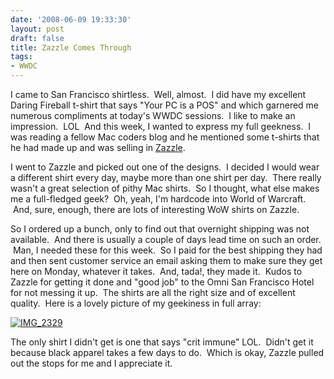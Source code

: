 ```yaml
---
date: '2008-06-09 19:33:30'
layout: post
draft: false
title: Zazzle Comes Through
tags:
- WWDC
---
```


I came to San Francisco shirtless.  Well, almost.  I did have my excellent Daring Fireball t-shirt that says "Your PC is a POS" and which garnered me numerous compliments at today's WWDC sessions.  I like to make an impression.  LOL  And this week, I wanted to express my full geekness.  I was reading a fellow Mac coders blog and he mentioned some t-shirts that he had made up and was selling in [Zazzle](http://www.zazzle.com).

I went to Zazzle and picked out one of the designs.  I decided I would wear a different shirt every day, maybe more than one shirt per day.  There really wasn't a great selection of pithy Mac shirts.  So I thought, what else makes me a full-fledged geek?  Oh, yeah, I'm hardcode into World of Warcraft.  And, sure, enough, there are lots of interesting WoW shirts on Zazzle.

So I ordered up a bunch, only to find out that overnight shipping was not available.  And there is usually a couple of days lead time on such an order.  Man, I needed these for this week.  So I paid for the best shipping they had and then sent customer service an email asking them to make sure they get here on Monday, whatever it takes.  And, tada!, they made it.  Kudos to Zazzle for getting it done and "good job" to the Omni San Francisco Hotel for not messing it up.  The shirts are all the right size and of excellent quality.  Here is a lovely picture of my geekiness in full array:

[![IMG_2329](http://farm4.static.flickr.com/3013/2566685108_3362573c83_t.jpg)](http://www.flickr.com/photos/62864711@N00/2566685108/) 

The only shirt I didn't get is one that says "crit immune" LOL.  Didn't get it because black apparel takes a few days to do.  Which is okay, Zazzle pulled out the stops for me and I appreciate it.
